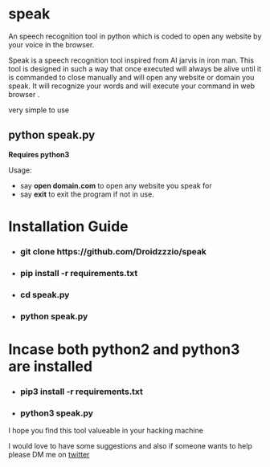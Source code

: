 # speak
An speech recognition tool in python which is coded to open any website by your voice in the browser.

Speak is a speech recognition tool inspired from AI jarvis in iron man. This tool is designed in such a way that once executed will always be alive until it is commanded to close manually and will open any website or domain you speak. It will recognize your words and will execute your command in web browser .

very simple to use
**<h2>python speak.py</h2>**
**Requires python3**

Usage:
* say **open domain.com** to open any website you speak for
* say **exit** to exit the program if not in use.

<h1>Installation Guide</h1>

* <h3>git clone https://github.com/Droidzzzio/speak</h3>
* <h3>pip install -r requirements.txt</h3>
* <h3>cd speak.py</h3>
* <h3>python speak.py</h3>

<h1>Incase both python2 and python3 are installed</h1>

* <h3>pip3 install -r requirements.txt</h3>
* <h3>python3 speak.py</h3>


I hope you find this tool valueable in your hacking machine

I would love to have some suggestions and also if someone wants to help please DM me on 
[twitter](https://twitter.com/ShMalav)


